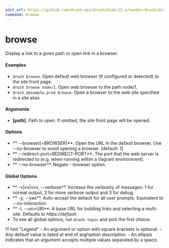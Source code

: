 ```yaml
---
edit_url: https://github.com/drush-ops/drush/blob/12.x/vendor/drush/drush/src/Commands/core/BrowseCommands.php
command: browse
---
```

# browse

Display a link to a given path or open link in a browser.

#### Examples

- <code>drush browse</code>. Open default web browser (if configured or detected) to the site front page.
- <code>drush browse node/1</code>. Open web browser to the path node/1.
- <code>drush @example.prod browse</code>. Open a browser to the web site specified in a site alias.

#### Arguments

- **[path]**. Path to open. If omitted, the site front page will be opened.

#### Options

- ** --browser[=BROWSER]**. Open the URL in the default browser. Use --no-browser to avoid opening a browser. [default: *1*]
- ** --redirect-port=REDIRECT-PORT**. The port that the web server is redirected to (e.g. when running within a Vagrant environment).
- ** --no-browser**. Negate --browser option.

#### Global Options

- ** -v|vv|vvv, --verbose**. Increase the verbosity of messages: 1 for normal output, 2 for more verbose output and 3 for debug
- ** -y, --yes**. Auto-accept the default for all user prompts. Equivalent to --no-interaction.
- ** -l, --uri=URI**. A base URL for building links and selecting a multi-site. Defaults to *https://default*.
- To see all global options, run <code>drush topic</code> and pick the first choice.

!!! hint "Legend"
    - An argument or option with square brackets is optional.
    - Any default value is listed at end of arg/option description.
    - An ellipsis indicates that an argument accepts multiple values separated by a space.